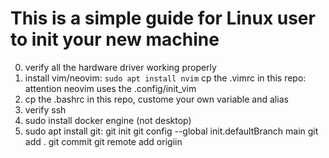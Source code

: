 # This is a simple guide for Linux user to init your new machine
0. verify all the hardware driver working properly
1. install vim/neovim: `sudo apt install nvim` 
	cp the .vimrc in this repo: attention neovim uses the .config/init_vim 
2. cp the .bashrc in this repo, custome your own variable and alias
3. verify ssh
4. sudo install docker engine (not desktop)
5. sudo apt install git:
	git init
	git config --global init.defaultBranch main
	git add .
	git commit
	git remote add origiin <YOUR GIT HUB URL>


